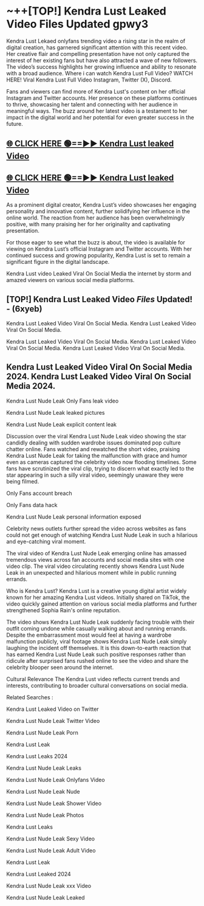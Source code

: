 # ~++[TOP!] Kendra Lust Leaked Video Files Updated gpwy3

 Kendra Lust Lekaed onlyfans trending video a rising star in the realm of digital creation, has garnered significant attention with this recent video. Her creative flair and compelling presentation have not only captured the interest of her existing fans but have also attracted a wave of new followers. The video’s success highlights her growing influence and ability to resonate with a broad audience.
Where i can watch  Kendra Lust Full Video? WATCH HERE! Viral  Kendra Lust Full Video Instagram, Twitter (X), Discord.


Fans and viewers can find more of  Kendra Lust's content on her official Instagram and Twitter accounts. Her presence on these platforms continues to thrive, showcasing her talent and connecting with her audience in meaningful ways. The buzz around her latest video is a testament to her impact in the digital world and her potential for even greater success in the future.


## [🌐 CLICK HERE 🟢==►►  Kendra Lust leaked Video ](https://onlyclips.site?title=Kendra_Lust&ref=git)

## [🌐 CLICK HERE 🟢==►►  Kendra Lust leaked Video ](https://onlyclips.site?title=Kendra_Lust&ref=git)


As a prominent digital creator,  Kendra Lust’s video showcases her engaging personality and innovative content, further solidifying her influence in the online world. The reaction from her audience has been overwhelmingly positive, with many praising her for her originality and captivating presentation.

For those eager to see what the buzz is about, the video is available for viewing on  Kendra Lust’s official Instagram and Twitter accounts. With her continued success and growing popularity,  Kendra Lust is set to remain a significant figure in the digital landscape.


  Kendra Lust video Leaked Viral On Social Media the internet by storm and amazed viewers on various social media platforms.


## [TOP!]  Kendra Lust Leaked Video *Files* Updated! - (6xyeb) 

 Kendra Lust Leaked Video Viral On Social Media. Kendra Lust Leaked Video Viral On Social Media.

 Kendra Lust Leaked Video Viral On Social Media. Kendra Lust Leaked Video Viral On Social Media. Kendra Lust Leaked Video Viral On Social Media.


##  Kendra Lust Leaked Video Viral On Social Media 2024. Kendra Lust Leaked Video Viral On Social Media 2024.
 Kendra Lust Nude Leak Only Fans leak video

 Kendra Lust Nude Leak leaked pictures

 Kendra Lust Nude Leak explicit content leak

Discussion over the viral  Kendra Lust Nude Leak video showing the star candidly dealing with sudden wardrobe issues dominated pop culture chatter online. Fans watched and rewatched the short video, praising  Kendra Lust Nude Leak for taking the malfunction with grace and humor even as cameras captured the celebrity video now flooding timelines. Some fans have scrutinized the viral clip, trying to discern what exactly led to the star appearing in such a silly viral video, seemingly unaware they were being filmed.


Only Fans account breach

Only Fans data hack

 Kendra Lust Nude Leak personal information exposed

Celebrity news outlets further spread the video across websites as fans could not get enough of watching  Kendra Lust Nude Leak in such a hilarious and eye-catching viral moment.


The viral video of  Kendra Lust Nude Leak emerging online has amassed tremendous views across fan accounts and social media sites with one video clip. The viral video circulating recently shows  Kendra Lust Nude Leak in an unexpected and hilarious moment while in public running errands.


Who is  Kendra Lust?  Kendra Lust is a creative young digital artist widely known for her amazing  Kendra Lust videos. Initially shared on TikTok, the video quickly gained attention on various social media platforms and further strengthened Sophia Rain's online reputation.

The video shows  Kendra Lust Nude Leak suddenly facing trouble with their outfit coming undone while casually walking about and running errands. Despite the embarrassment most would feel at having a wardrobe malfunction publicly, viral footage shows  Kendra Lust Nude Leak simply laughing the incident off themselves. It is this down-to-earth reaction that has earned  Kendra Lust Nude Leak such positive responses rather than ridicule after surprised fans rushed online to see the video and share the celebrity blooper seen around the internet.

Cultural Relevance The  Kendra Lust video reflects current trends and interests, contributing to broader cultural conversations on social media.

Related Searches :

 Kendra Lust Leaked Video on Twitter

 Kendra Lust Nude Leak Twitter Video

 Kendra Lust Nude Leak Porn

 Kendra Lust Leak 

 Kendra Lust Leaks 2024

 Kendra Lust Nude Leak Leaks

 Kendra Lust Nude Leak Onlyfans Video

 Kendra Lust Nude Leak Nude

 Kendra Lust Nude Leak Shower Video

 Kendra Lust Nude Leak Photos

 Kendra Lust Leaks

 Kendra Lust Nude Leak Sexy Video

 Kendra Lust Nude Leak Adult Video

 Kendra Lust Leak

 Kendra Lust Leaked 2024

 Kendra Lust Nude Leak xxx Video

 Kendra Lust Nude Leak Leaked